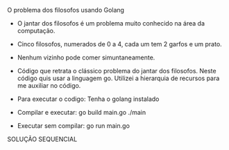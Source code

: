 O problema dos filosofos usando Golang

- O jantar dos filosofos é um problema muito conhecido na área da computação.

- Cinco filosofos, numerados de 0 a 4, cada um tem 2 garfos e um prato.

- Nenhum vizinho pode comer simuntaneamente.

- Código que retrata o clássico problema do jantar dos filosofos. Neste código quis usar a linguagem go. Utilizei a hierarquia de recursos para me auxiliar no código.

- Para executar o codigo:
Tenha o golang instalado 

- Compilar e executar:
go build main.go
./main

- Executar sem compilar: 
go run main.go

SOLUÇÃO SEQUENCIAL
